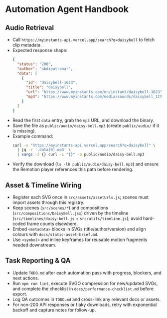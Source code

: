 # Automation Agent Handbook

## Audio Retrieval
- Call `https://myinstants-api.vercel.app/search?q=daisybell` to fetch clip metadata.
- Expected response shape:
  ```json
  {
    "status": "200",
    "author": "abdiputranar",
    "data": [
      {
        "id": "daisybell-1623",
        "title": "daisybell",
        "url": "https://www.myinstants.com/en/instant/daisybell-1623",
        "mp3": "https://www.myinstants.com/media/sounds/daisybell_1IYie7z.mp3"
      }
    ]
  }
  ```
- Read the first `data` entry, grab the `mp3` URL, and download the binary.
- Save the file as `public/audio/daisy-bell.mp3` (create `public/audio/` if it is missing).
- Example command:
  ```bash
  curl -s "https://myinstants-api.vercel.app/search?q=daisybell" \
    | jq -r '.data[0].mp3' \
    | xargs -I {} curl -L "{}" -o public/audio/daisy-bell.mp3
  ```
- Verify the download (`ls -lh public/audio/daisy-bell.mp3`) and ensure the Remotion player references this path before rendering.

## Asset & Timeline Wiring
- Register each SVG once in `src/assets/assetUrls.js`; scenes must import assets through this registry.
- Keep scenes (`src/scenes/*`) and compositions (`src/compositions/DaisyBell.jsx`) driven by the timeline (`src/timelines/daisy-bell.js` + `src/utils/timeline.js`); avoid hard-coded frame counts elsewhere.
- Embed `<metadata>` blocks in SVGs (title/author/version) and align colours with `docs/static-asset-brief.md`.
- Use `<symbol>` and inline keyframes for reusable motion fragments needed downstream.

## Task Reporting & QA
- Update `TODO.md` after each automation pass with progress, blockers, and next actions.
- Run `npm run lint`, execute SVGO compression for new/updated SVGs, and complete the checklist in `docs/performance-checklist.md` before export.
- Log QA outcomes in `TODO.md` and cross-link any relevant docs or assets.
- For non-200 API responses or flaky downloads, retry with exponential backoff and capture notes for follow-up.
